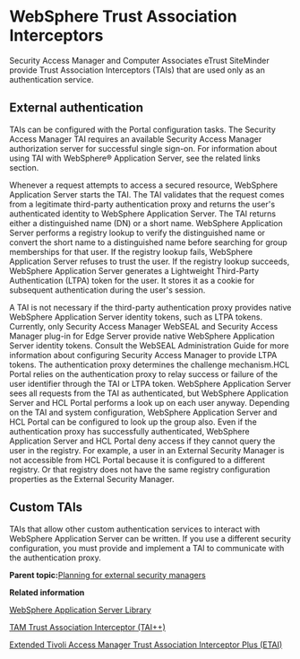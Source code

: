 # WebSphere Trust Association Interceptors 

Security Access Manager and Computer Associates eTrust SiteMinder provide Trust Association Interceptors \(TAIs\) that are used only as an authentication service.

## External authentication

TAIs can be configured with the Portal configuration tasks. The Security Access Manager TAI requires an available Security Access Manager authorization server for successful single sign-on. For information about using TAI with WebSphere® Application Server, see the related links section.

Whenever a request attempts to access a secured resource, WebSphere Application Server starts the TAI. The TAI validates that the request comes from a legitimate third-party authentication proxy and returns the user's authenticated identity to WebSphere Application Server. The TAI returns either a distinguished name \(DN\) or a short name. WebSphere Application Server performs a registry lookup to verify the distinguished name or convert the short name to a distinguished name before searching for group memberships for that user. If the registry lookup fails, WebSphere Application Server refuses to trust the user. If the registry lookup succeeds, WebSphere Application Server generates a Lightweight Third-Party Authentication \(LTPA\) token for the user. It stores it as a cookie for subsequent authentication during the user's session.

A TAI is not necessary if the third-party authentication proxy provides native WebSphere Application Server identity tokens, such as LTPA tokens. Currently, only Security Access Manager WebSEAL and Security Access Manager plug-in for Edge Server provide native WebSphere Application Server identity tokens. Consult the WebSEAL Administration Guide for more information about configuring Security Access Manager to provide LTPA tokens. The authentication proxy determines the challenge mechanism.HCL Portal relies on the authentication proxy to relay success or failure of the user identifier through the TAI or LTPA token. WebSphere Application Server sees all requests from the TAI as authenticated, but WebSphere Application Server and HCL Portal performs a look up on each user anyway. Depending on the TAI and system configuration, WebSphere Application Server and HCL Portal can be configured to look up the group also. Even if the authentication proxy has successfully authenticated, WebSphere Application Server and HCL Portal deny access if they cannot query the user in the registry. For example, a user in an External Security Manager is not accessible from HCL Portal because it is configured to a different registry. Or that registry does not have the same registry configuration properties as the External Security Manager.

## Custom TAIs

TAIs that allow other custom authentication services to interact with WebSphere Application Server can be written. If you use a different security configuration, you must provide and implement a TAI to communicate with the authentication proxy.

**Parent topic:**[Planning for external security managers ](../plan/plan_extsecman.md)

**Related information**  


[WebSphere Application Server Library](https://www.ibm.com/docs/en/was)

[TAM Trust Association Interceptor \(TAI++\)](https://developer.ibm.com/product-doclinks/)

[Extended Tivoli Access Manager Trust Association Interceptor Plus \(ETAI\)](https://www.ibm.com/support/pages/node/574293)

